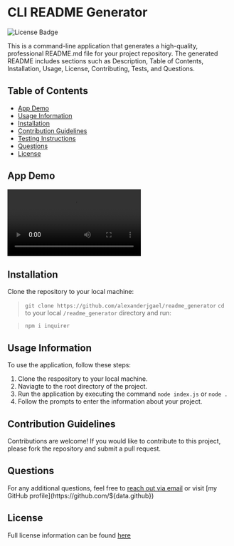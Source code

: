 # CLI README Generator

![License Badge](https://img.shields.io/badge/LICENSE-MIT-green.png)

This is a command-line application that generates a high-quality, professional README.md file for your project repository. The generated README includes sections such as Description, Table of Contents, Installation, Usage, License, Contributing, Tests, and Questions.

## Table of Contents
- [App Demo](#-app-demo)
- [Usage Information](#-usage-information)
- [Installation](#-installation)
- [Contribution Guidelines](#-contribution-guidelines)
- [Testing Instructions](#-testing-instructions)
- [Questions](#questions)
- [License](#license)

## App Demo
![App Demo](https://github.com/AlexanderJGael/readme_generator/blob/9b3bf5c2778cc53a5ae971ad896366271e61940a/assets/video/app_demo.mov)

## Installation
Clone the repository to your local machine:

>`git clone https://github.com/alexanderjgael/readme_generator`
`cd` to your local `/readme_generator` directory and run:

>`npm i inquirer`

## Usage Information
To use the application, follow these steps:

1. Clone the respository to your local machine.
2. Naviagte to the root directory of the project.
3. Run the application by executing the command `node index.js` or `node .`
4. Follow the prompts to enter the information about your project.

## Contribution Guidelines
Contributions are welcome! If you would like to contribute to this project, please fork the repository and submit a pull request.

## Questions
For any additional questions, feel free to [reach out via email](${data.email}) or visit [my GitHub profile](https://github.com/${data.github})

## License
Full license information can be found [here](https://opensource.org/license/mit)
